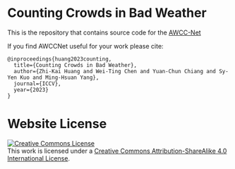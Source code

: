 # Counting Crowds in Bad Weather

This is the repository that contains source code for the [AWCC-Net](https://awccnet.github.io/)

If you find AWCCNet useful for your work please cite: 
```
@inproceedings{huang2023counting,
  title={Counting Crowds in Bad Weather},
  author={Zhi-Kai Huang and Wei-Ting Chen and Yuan-Chun Chiang and Sy-Yen Kuo and Ming-Hsuan Yang},
  journal={ICCV},
  year={2023}
}
```

# Website License
<a rel="license" href="http://creativecommons.org/licenses/by-sa/4.0/"><img alt="Creative Commons License" style="border-width:0" src="https://i.creativecommons.org/l/by-sa/4.0/88x31.png" /></a><br />This work is licensed under a <a rel="license" href="http://creativecommons.org/licenses/by-sa/4.0/">Creative Commons Attribution-ShareAlike 4.0 International License</a>.
